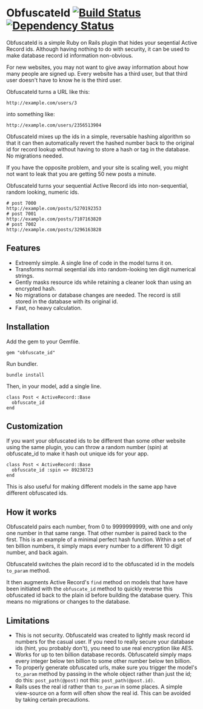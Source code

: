 # ObfuscateId [![Build Status](https://secure.travis-ci.org/namick/obfuscate_id.png)](http://travis-ci.org/namick/obfuscate_id) [![Dependency Status](https://gemnasium.com/namick/obfuscate_id.png)](https://gemnasium.com/namick/obfuscate_id)

ObfuscateId is a simple Ruby on Rails plugin that hides your seqential Active Record ids.  Although having nothing to do with security, it can be used to make database record id information non-obvious.

For new websites, you may not want to give away information about how many people are signed up.  Every website has a third user, but that third user doesn't have to know he is the third user.

ObfuscateId turns a URL like this:

    http://example.com/users/3

into something like:

    http://example.com/users/2356513904
    
ObfuscateId mixes up the ids in a simple, reversable hashing algorithm so that it can then automatically revert the hashed number back to the original id for record lookup without having to store a hash or tag in the database.  No migrations needed.

If you have the opposite problem, and your site is scaling well, you might not want to leak that you are getting 50 new posts a minute.

ObfuscateId turns your sequential Active Record ids into non-sequential, random looking, numeric ids.

    # post 7000
    http://example.com/posts/5270192353
    # post 7001
    http://example.com/posts/7107163820
    # post 7002
    http://example.com/posts/3296163828

## Features

* Extreemly simple. A single line of code in the model turns it on.
* Transforms normal seqential ids into random-looking ten digit numerical strings.
* Gently masks resource ids while retaining a cleaner look than using an encrypted hash.
* No migrations or database changes are needed.  The record is still stored in the database with its original id.
* Fast, no heavy calculation.


## Installation

Add the gem to your Gemfile.

    gem "obfuscate_id"

Run bundler.

    bundle install

Then, in your model, add a single line.  

    class Post < ActiveRecord::Base
      obfuscate_id
    end

## Customization

If you want your obfuscated ids to be different than some other website using the same plugin, you can throw a random number (spin) at obfuscate_id to make it hash out unique ids for your app.

    class Post < ActiveRecord::Base
      obfuscate_id :spin => 89238723
    end

This is also useful for making different models in the same app have different obfuscated ids.

## How it works

ObfuscateId pairs each number, from 0 to 9999999999, with one and only one number in that same range.  That other number is paired back to the first.  This is an example of a minimal perfect hash function.   Within a set of ten billion numbers, it simply maps every number to a different 10 digit number, and back again.

ObfuscateId switches the plain record id to the obfuscated id in the models `to_param` method.

It then augments Active Record's `find` method on models that have have been initiated with the `obfuscate_id` method to quickly reverse this obfuscated id back to the plain id before building the database query. This means no migrations or changes to the database.

## Limitations

* This is not security.  ObfuscateId was created to lightly mask record id numbers for the casual user.  If you need to really secure your database ids (hint, you probably don't), you need to use real encryption like AES.
* Works for up to ten billion database records.  ObfuscateId simply maps every integer below ten billion to some other number below ten billion.
* To properly generate obfuscated urls, make sure you trigger the model's `to_param` method by passing in the whole object rather than just the id; do this: `post_path(@post)` not this: `post_path(@post.id)`.
* Rails uses the real id rather than `to_param` in some places.  A simple view-source on a form will often show the real id. This can be avoided by taking certain precautions. 

